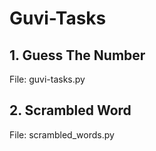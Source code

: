 # Guvi-Tasks

## 1. Guess The Number

File: guvi-tasks.py

## 2. Scrambled Word

File: scrambled_words.py
